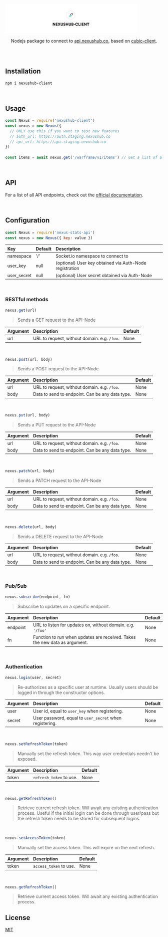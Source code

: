 [![Nexus Stats API Package](/banner.svg)](https://github.com/nexus-devs)

<p align='center'>Nodejs package to connect to <a href='https://api.nexushub.co'>api.nexushub.co</a>, based on <a href='https://github.com/cubic-js/cubic-client'>cubic-client</a>.</p>

##

<br>

## Installation
```
npm i nexushub-client
```

<br>

## Usage
```js
const Nexus = require('nexushub-client')
const nexus = new Nexus({
  // ONLY use this if you want to test new features
  // auth_url: https://auth.staging.nexushub.co 
  // api_url: https://api.staging.nexushub.co
})

const items = await nexus.get('/warframe/v1/items') // Get a list of all items.
```

<br>

## API
For a list of all API endpoints, check out the [official documentation](https://staging.nexushub.co/developers).

<br>

## Configuration
```javascript
const Nexus = require('nexus-stats-api')
const nexus = new Nexus({ key: value })
```

| Key           | Default         | Description   |
|:------------- |:------------- |:------------- |
| namespace | '/' | Socket.io namespace to connect to |
| user_key | null | (optional) User key obtained via Auth-Node registration |
| user_secret | null | (optional) User secret obtained via Auth-Node |

<br>

### RESTful methods
```js
nexus.get(url)
```
>Sends a GET request to the API-Node

| Argument | Description | Default |
|:------------- |:------------- |:------------- |
| url | URL to request, without domain. e.g. `/foo`. | None |

<br>

```js
nexus.post(url, body)
```
>Sends a POST request to the API-Node

| Argument | Description | Default |
|:------------- |:------------- |:------------- |
| url | URL to request, without domain. e.g. `/foo`. | None |
| body | Data to send to endpoint. Can be any data type. | None |

<br>

```js
nexus.put(url, body)
```
>Sends a PUT request to the API-Node

| Argument | Description | Default |
|:------------- |:------------- |:------------- |
| url | URL to request, without domain. e.g. `/foo`. | None |
| body | Data to send to endpoint. Can be any data type. | None |

<br>

```js
nexus.patch(url, body)
```
>Sends a PATCH request to the API-Node

| Argument | Description | Default |
|:------------- |:------------- |:------------- |
| url | URL to request, without domain. e.g. `/foo`. | None |
| body | Data to send to endpoint. Can be any data type. | None |

<br>

```js
nexus.delete(url, body)
```
>Sends a DELETE request to the API-Node

| Argument | Description | Default |
|:------------- |:------------- |:------------- |
| url | URL to request, without domain. e.g. `/foo`. | None |
| body | Data to send to endpoint. Can be any data type. | None |

<br>

### Pub/Sub

```js
nexus.subscribe(endpoint, fn)
```
>Subscribe to updates on a specific endpoint.

| Argument | Description | Default |
|:------------- |:------------- |:------------- |
| endpoint | URL to listen for updates on, without domain. e.g. `'/foo'` | None |
| fn | Function to run when updates are received. Takes the new data as argument. | None |

<br>

### Authentication
```js
nexus.login(user, secret)
```
>Re-authorizes as a specific user at runtime. Usually users should be logged in
through the constructor options.

| Argument | Description | Default |
|:------------- |:------------- |:------------- |
| user | User id, equal to `user_key` when registering. | None |
| secret | User password, equal to `user_secret` when registering. | None |

<br>

```js
nexus.setRefreshToken(token)
```
>Manually set the refresh token. This way user credentials needn't be exposed.

| Argument | Description | Default |
|:------------- |:------------- |:------------- |
| token | `refresh_token` to use. | None |

<br>

```js
nexus.getRefreshToken()
```
>Retrieve current refresh token. Will await any existing authentication
process. Useful if the initial login can be done through user/pass but
the refresh token needs to be stored for subsequent logins.

<br>

```js
nexus.setAccessToken(token)
```
>Manually set the access token. This will expire on the next refresh.

| Argument | Description | Default |
|:------------- |:------------- |:------------- |
| token | `access_token` to use. | None |

<br>

```js
nexus.getRefreshToken()
```
>Retrieve current access token. Will await any existing authentication process.


## License
[MIT](/LICENSE.md)
